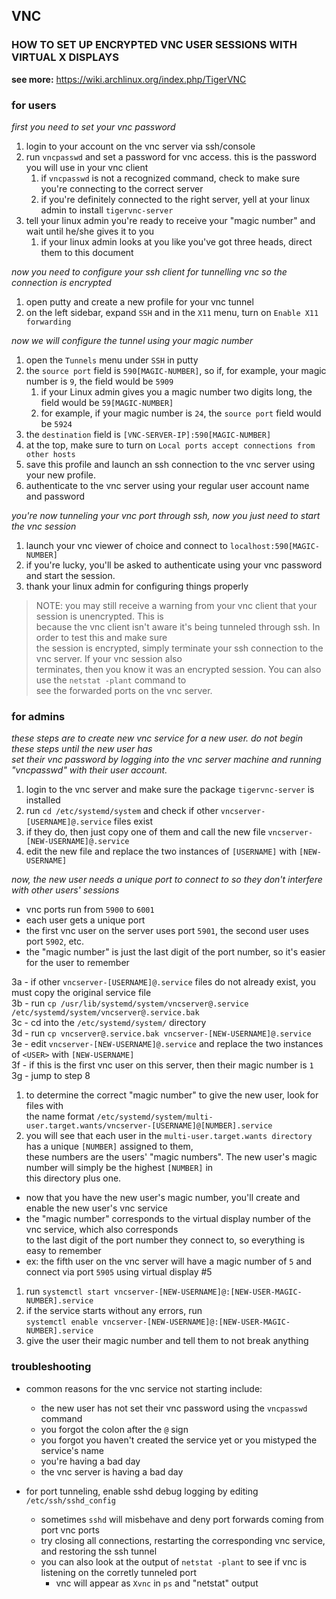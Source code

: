 
## VNC

### HOW TO SET UP ENCRYPTED VNC USER SESSIONS WITH VIRTUAL X DISPLAYS

**see more:** https://wiki.archlinux.org/index.php/TigerVNC

### for users

*first you need to set your vnc password*
1. login to your account on the vnc server via ssh/console  
1. run `vncpasswd` and set a password for vnc access. this is the password you will use in your vnc client  
   1. if `vncpasswd` is not a recognized command, check to make sure you're connecting to the correct server  
   1. if you're definitely connected to the right server, yell at your linux admin to install `tigervnc-server`  
1. tell your linux admin you're ready to receive your "magic number" and wait until he/she gives it to you  
   1. if your linux admin looks at you like you've got three heads, direct them to this document  

*now you need to configure your ssh client for tunnelling vnc so the connection is encrypted*  
1. open putty and create a new profile for your vnc tunnel  
1. on the left sidebar, expand `SSH` and in the `X11` menu, turn on `Enable X11 forwarding`  

*now we will configure the tunnel using your magic number*  
1. open the `Tunnels` menu under `SSH` in putty  
1. the `source port` field is `590[MAGIC-NUMBER]`, so if, for example, your magic number is `9`, the field would be `5909`  
   1. if your Linux admin gives you a magic number two digits long, the field would be `59[MAGIC-NUMBER]`  
   1. for example, if your magic number is `24`, the `source port` field would be `5924`  
1. the `destination` field is `[VNC-SERVER-IP]:590[MAGIC-NUMBER]`  
1. at the top, make sure to turn on `Local ports accept connections from other hosts`  
1. save this profile and launch an ssh connection to the vnc server using your new profile.  
1. authenticate to the vnc server using your regular user account name and password  

*you're now tunneling your vnc port through ssh, now you just need to start the vnc session*  
1. launch your vnc viewer of choice and connect to `localhost:590[MAGIC-NUMBER]`  
1. if you're lucky, you'll be asked to authenticate using your vnc password and start the session.  
1. thank your linux admin for configuring things properly  

> NOTE: you may still receive a warning from your vnc client that your session is unencrypted. This is  
because the vnc client isn't aware it's being tunneled through ssh. In order to test this and make sure  
the session is encrypted, simply terminate your ssh connection to the vnc server. If your vnc session also  
terminates, then you know it was an encrypted session. You can also use the `netstat -plant` command to  
see the forwarded ports on the vnc server.  


### for admins

*these steps are to create new vnc service for a new user. do not begin these steps until the new user has  
set their vnc password by logging into the vnc server machine and running "vncpasswd" with their user account.*

1. login to the vnc server and make sure the package `tigervnc-server` is installed  
1. run `cd /etc/systemd/system` and check if other `vncserver-[USERNAME]@.service` files exist  
1. if they do, then just copy one of them and call the new file `vncserver-[NEW-USERNAME]@.service`   
1. edit the new file and replace the two instances of `[USERNAME]` with `[NEW-USERNAME]`  

*now, the new user needs a unique port to connect to so they don't interfere with other users' sessions*  
- vnc ports run from `5900` to `6001`  
- each user gets a unique port  
- the first vnc user on the server uses port `5901`, the second user uses port `5902`, etc.  
- the "magic number" is just the last digit of the port number, so it's easier for the user to remember  

3a - if other `vncserver-[USERNAME]@.service` files do not already exist, you must copy the original service file  
3b - run `cp /usr/lib/systemd/system/vncserver@.service /etc/systemd/system/vncserver@.service.bak`  
3c - cd into the `/etc/systemd/system/` directory  
3d - run `cp vncserver@.service.bak vncserver-[NEW-USERNAME]@.service`  
3e - edit `vncserver-[NEW-USERNAME]@.service` and replace the two instances of `<USER>` with `[NEW-USERNAME]`  
3f - if this is the first vnc user on this server, then their magic number is `1`  
3g - jump to step 8  

1. to determine the correct "magic number" to give the new user, look for files with  
   the name format `/etc/systemd/system/multi-user.target.wants/vncserver-[USERNAME]@[NUMBER].service`  
1. you will see that each user in the `multi-user.target.wants directory` has a unique `[NUMBER]` assigned to them,  
   these numbers are the users' "magic numbers". The new user's magic number will simply be the highest `[NUMBER]` in  
   this directory plus one.  
  
- now that you have the new user's magic number, you'll create and enable the new user's vnc service  
- the "magic number" corresponds to the virtual display number of the vnc service, which also corresponds  
  to the last digit of the port number they connect to, so everything is easy to remember  
- ex: the fifth user on the vnc server will have a magic number of `5` and connect via port `5905` using virtual display #5  
   
1. run `systemctl start vncserver-[NEW-USERNAME]@:[NEW-USER-MAGIC-NUMBER].service`  
1. if the service starts without any errors, run  
   `systemctl enable vncserver-[NEW-USERNAME]@:[NEW-USER-MAGIC-NUMBER].service`  
1. give the user their magic number and tell them to not break anything  

### troubleshooting

- common reasons for the vnc service not starting include:  
  - the new user has not set their vnc password using the `vncpasswd` command  
  - you forgot the colon after the `@` sign  
  - you forgot you haven't created the service yet or you mistyped the service's name  
  - you're having a bad day  
  - the vnc server is having a bad day  

- for port tunneling, enable sshd debug logging by editing `/etc/ssh/sshd_config`  
  - sometimes `sshd` will misbehave and deny port forwards coming from port vnc ports  
  - try closing all connections, restarting the corresponding vnc service, and restoring the ssh tunnel  
  - you can also look at the output of `netstat -plant` to see if vnc is listening on the corretly tunneled port  
    - vnc will appear as `Xvnc` in `ps` and "netstat" output  
